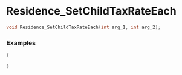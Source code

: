# Residence_SetChildTaxRateEach

```cpp - C++
void Residence_SetChildTaxRateEach(int arg_1, int arg_2);
```

### Examples
```cpp - C++
{

}
```
